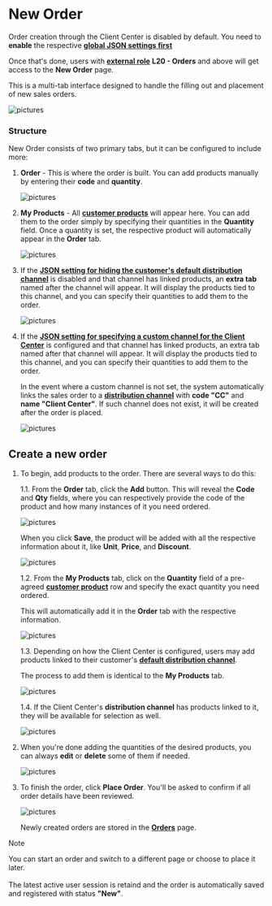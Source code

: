 # New Order

Order creation through the Client Center is disabled by default. You need to **enable** the respective **[global JSON settings first](../reference.md#isneworderenabled-setting)**

Once that's done, users with **[external role](/modules/crm/sales/customers/external-access.md#roles)** **L20 - Orders** and above will get access to the **New Order** page.

This is a multi-tab interface designed to handle the filling out and placement of new sales orders.

![pictures](pictures/new_order_panel.png)

### Structure

New Order consists of two primary tabs, but it can be configured to include more:

1. **Order** - This is where the order is built. You can add products manually by entering their **code** and **quantity**.

   ![pictures](pictures/order_tab.png)
   
2. **My Products** - All **[customer products](/modules/crm/sales/definitions/define-customers.md#customer-products)** will appear here. You can add them to the order simply by specifying their quantities in the **Quantity** field. Once a quantity is set, the respective product will automatically appear in the **Order** tab.

   ![pictures](pictures/my_products_tab.png)
   
3. If the **[JSON setting for hiding the customer's default distribution channel](../reference.md#hidedistributionchannel-setting)** is disabled and that channel has linked products, an **extra tab** named after the channel will appear. It will display the products tied to this channel, and you can specify their quantities to add them to the order.

   ![pictures](pictures/channel_customer_tab.png)

4. If the **[JSON setting for specifying a custom channel for the Client Center](../reference.md#sitechannel-setting)** is configured and that channel has linked products, an extra tab named after that channel will appear. It will display the products tied to this channel, and you can specify their quantities to add them to the order.

   In the event where a custom channel is not set, the system automatically links the sales order to a **[distribution channel](/modules/crm/marketing/distribution-channels/index.md)** with **code "CC"** and **name "Client Center"**. If such channel does not exist, it will be created after the order is placed.

   ![pictures](pictures/channel_CC_tab.png)

## Create a new order

1. To begin, add products to the order. There are several ways to do this:
   
    1.1.   From the **Order** tab, click the **Add** button. This will reveal the **Code** and **Qty** fields, where you can respectively provide the code of the product and how many instances of it you need ordered.

   ![pictures](pictures/add_button.png)
   
   When you click **Save**, the product will be added with all the respective information about it, like **Unit**, **Price**, and **Discount**.

   ![pictures](pictures/added_product.png)

   1.2.   From the **My Products** tab, click on the **Quantity** field of a pre-agreed **[customer product](/modules/crm/sales/definitions/define-customers.md#customer-products)** row and specify the exact quantity you need ordered. 

   This will automatically add it in the **Order** tab with the respective information.

   ![pictures](pictures/quantity_myproducts.png)

   1.3.   Depending on how the Client Center is configured, users may add products linked to their customer's **[default distribution channel](/modules/crm/sales/definitions/define-customers.md#new-customer-details)**.

      The process to add them is identical to the **My Products** tab.

   ![pictures](pictures/quantity_distribution_channel_customer.png)

   1.4.  If the Client Center's **distribution channel** has products linked to it, they will be available for selection as well.

   ![pictures](pictures/quantity_distribution_channel_clientcenter.png)

2. When you're done adding the quantities of the desired products, you can always **edit** or **delete** some of them if needed.

   ![pictures](pictures/edit_delete_product.png)

3. To finish the order, click **Place Order**. You'll be asked to confirm if all order details have been reviewed.

   ![pictures](pictures/place_order_warning.png)

   Newly created orders are stored in the **[Orders](index.md)** page.

> [!NOTE]
> 
> You can start an order and switch to a different page or choose to place it later. <br> <br>
> The latest active user session is retaind and the order is automatically saved and registered with status **"New"**.
   
